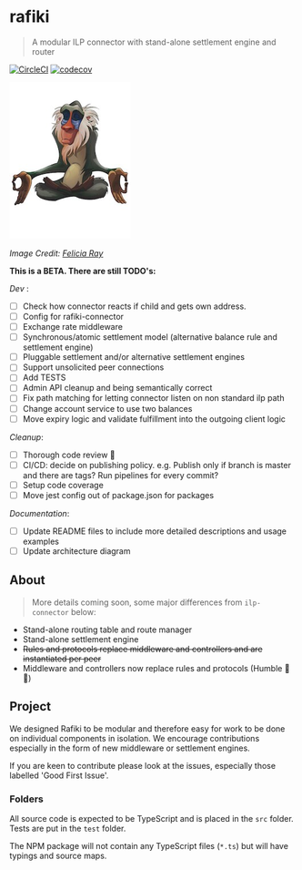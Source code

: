 # rafiki

> A modular ILP connector with stand-alone settlement engine and router

<!-- [![NPM Package](https://img.shields.io/npm/v/ilp-routing.svg?style=flat)](https://npmjs.org/package/ilp-routing) -->
[![CircleCI](https://circleci.com/gh/interledgerjs/rafiki.svg?style=shield)](https://circleci.com/gh/interledgerjs/rafiki)
[![codecov](https://codecov.io/gh/interledgerjs/rafiki/branch/master/graph/badge.svg)](https://codecov.io/gh/interledgerjs/rafiki)

![rafiki](./media/rafiki.jpeg)

_Image Credit: [Felicia Ray](https://www.redbubble.com/people/feliciaray/works/29271134-rafiki?p=poster)_

**This is a BETA. There are still TODO's:**

*Dev* :
 - [ ] Check how connector reacts if child and gets own address.
 - [ ] Config for rafiki-connector
 - [ ] Exchange rate middleware
 - [ ] Synchronous/atomic settlement model (alternative balance rule and settlement engine)
 - [ ] Pluggable settlement and/or alternative settlement engines
 - [ ] Support unsolicited peer connections
 - [ ] Add TESTS
 - [ ] Admin API cleanup and being semantically correct 
 - [ ] Fix path matching for letting connector listen on non standard ilp path
 - [ ] Change account service to use two balances
 - [ ] Move expiry logic and validate fulfillment into the outgoing client logic
 
*Cleanup*:
 - [ ] Thorough code review 😬
 - [ ] CI/CD: decide on publishing policy. e.g. Publish only if branch is master and there are tags? Run pipelines for every commit?
 - [ ] Setup code coverage
 - [ ] Move jest config out of package.json for packages
 
*Documentation*:
 - [ ] Update README files to include more detailed descriptions and usage examples
 - [ ] Update architecture diagram
 
## About

> More details coming soon, some major differences from `ilp-connector` below:

 - Stand-alone routing table and route manager
 - Stand-alone settlement engine
 - ~~Rules and protocols replace middleware and controllers and are instantiated per peer~~
 - Middleware and controllers now replace rules and protocols (Humble 🥧 🤣)
 

## Project

We designed Rafiki to be modular and therefore easy for work to be done on individual components in isolation. We encourage contributions especially in the form of new middleware or settlement engines.

If you are keen to contribute please look at the issues, especially those labelled 'Good First Issue'.

### Folders

All source code is expected to be TypeScript and is placed in the `src` folder. Tests are put in the `test` folder.

The NPM package will not contain any TypeScript files (`*.ts`) but will have typings and source maps.
